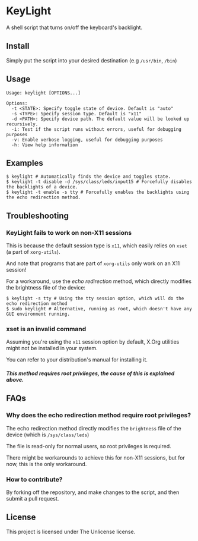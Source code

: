 # KeyLight
A shell script that turns on/off the keyboard's backlight.

## Install
Simply put the script into your desired destination (e.g `/usr/bin`, `/bin`)

## Usage
```shell
Usage: keylight [OPTIONS...]

Options:
  -t <STATE>: Specify toggle state of device. Default is "auto"
  -s <TYPE>: Specify session type. Default is "x11"
  -d <PATH>: Specify device path. The default value will be looked up recursively.
  -i: Test if the script runs without errors, useful for debugging purposes
  -v: Enable verbose logging, useful for debugging purposes
  -h: View help information
```

## Examples
```shell
$ keylight # Automatically finds the device and toggles state.
$ keylight -t disable -d /sys/class/leds/input15 # Forcefully disables the backlights of a device.
$ keylight -t enable -s tty # Forcefully enables the backlights using the echo redirection method.
```

## Troubleshooting
### KeyLight fails to work on non-X11 sessions
This is because the default session type is `x11`, which easily relies on `xset` (a part of `xorg-utils`).

And note that programs that are part of `xorg-utils` only work on an X11 session!

For a workaround, use the *echo redirection* method, which directly modifies the brightness file of the device:
```shell
$ keylight -s tty # Using the tty session option, which will do the echo redirection method
$ sudo keylight # Alternative, running as root, which doesn't have any GUI environment running.
```

### xset is an invalid command
Assuming you're using the `x11` session option by default, X.Org utilities might not be installed in your system.

You can refer to your distribution's manual for installing it.

##### This method requires root privileges, the cause of this is explained above.

## FAQs
### Why does the echo redirection method require root privileges?
The echo redirection method directly modifies the `brightness` file of the device (which is `/sys/class/leds`)

The file is read-only for normal users, so root privileges is required.

There might be workarounds to achieve this for non-X11 sessions, but for now, this is the only workaround.

### How to contribute?
By forking off the repository, and make changes to the script, and then submit a pull request.

## License
This project is licensed under The Unlicense license.
